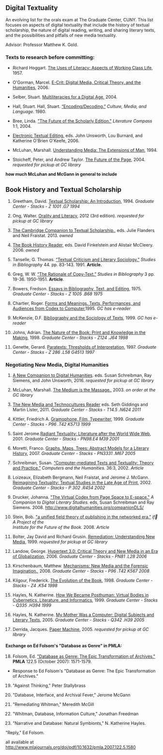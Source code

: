 ## Digital Textuality

An evolving list for the orals exam at The Graduate Center, CUNY. This list focuses on aspects of digital textuality that include the history of textual scholarship, the nature of digital reading, writing, and sharing literary texts, and the possibilities and pitfalls of new media textuality. 

Advisor: Professor Matthew K. Gold. 

### Texts to research before committing:

* Richard Hoggart. [The Uses of Literacy: Aspects of Working Class Life](http://smile.amazon.com/Modern-Classics-Uses-Literacy-Working-lass/dp/0141191589), 1957.

* O'Gorman, Marcel. [E-Crit: Digital Media, Critical Theory, and the Humanities](http://smile.amazon.com/E-Crit-Digital-Critical-Theory-Humanities/), 2006.

* Selber, Stuart. [Multiliteracies for a Digital Age](http://smile.amazon.com/Multiliteracies-Digital-Studies-Rhetoric-Paperback/), 2004.

* Hall, Stuart. Hall, Stuart. [“Encoding/Decoding.”](http://www.worldcat.org/title/culture-media-language-working-papers-in-cultural-studies-1972-79/oclc/56204252&referer=brief_results) *Culture, Media, and Language.* 1980.

* Bree, Linda. ["The Future of the Scholarly Edition."](http://www.worldcat.org/title/the-future-of-the-scholarly-edition/oclc/4638552231&referer=brief_results) *Literature Compass* 1:1, 2004.

* [Electronic Textual Editing.](http://www.worldcat.org/title/electronic-textual-editing/oclc/62134738&referer=brief_results) eds. John Unsworth, Lou Burnard, and Katherine O'Brien O'Keefe, 2006.

* McLuhan, Marshall. [Understanding Media: The Extensions of Man](http://www.amazon.com/Understanding-Media-Extensions-Marshall-McLuhan/), 1994.

* Stoicheff, Peter, and Andrew Taylor. [The Future of the Page](http://www.worldcat.org/title/future-of-the-page/oclc/56065718&referer=brief_results), 2004. 
*requested for pickup at GC library*

**how much McLuhan and McGann in general to include**

## Book History and Textual Scholarship

1. Greetham, David. [Textual Scholarship: An Introduction](http://smile.amazon.com/Textual-Scholarship-Introduction-Reference-Humanities/), 1994.
*Graduate Center - Stacks - Z 1001 .G7 1994*

2. Ong, Walter. [Orality and Literacy](http://smile.amazon.com/Orality-Literacy-30th-Anniversary-Accents/), 2012 (3rd edition).
*requested for pickup at GC library*

3. [The Cambridge Companion to Textual Scholarship.](http://smile.amazon.com/Cambridge-Companion-Scholarship-Companions-Literature/), eds. Julie Flanders and Neil Fraistat. 2013.
*owned*

4. [The Book History Reader](http://smile.amazon.com/Book-History-Reader-David-Finkelstein/), eds. David Finkelstein and Alistair McCleery. 2006.
*owned*

5. Tanselle, G. Thomas. [“Textual Criticism and Literary Sociology.”](http://www.jstor.org.ezproxy.gc.cuny.edu/stable/40371938?seq=1#page_scan_tab_contents) *Studies in Bibliography* 44. pp. 83-143. 1991. **Article.**

6. Greg, W. W. [“The Rationale of Copy-Text.”](http://www.jstor.org.ezproxy.gc.cuny.edu/stable/40381874?seq=1#page_scan_tab_contents) *Studies in Bibliography* 3 pp. 19-36. 1950-1951. **Article**.

7. Bowers, Fredson. [Essays in Bibliography, Text, and Editing](http://www.worldcat.org/title/essays-in-bibliography-text-and-editing/), 1975.
*Graduate Center - Stacks - Z 1005 .B68 1975*

8. Chartier, Roger. [Forms and Meanings. Texts, Performances, and Audiences from Codex to Computer](http://www.amazon.com/Forms-Meanings-Performances-Audiences-Computer/),1995.
*GC has e-reader*

9. McKenzie, D.F. [Bibliography and the Sociology of Texts](http://www.worldcat.org/title/bibliography-and-the-sociology-of-texts/), 1999. 
*GC has e-reader*

10. Johns, Adrian. [The Nature of the Book: Print and Knowledge in the Making](http://smile.amazon.com/Nature-Book-Print-Knowledge-Making/), 1998.
*Graduate Center - Stacks - Z124 .J64 1998*

11. Genette, Gerard. [Paratexts: Thresholds of Interpretation](http://www.worldcat.org/title/paratexts-thresholds-of-interpretation/), 1997.
*Graduate Center - Stacks - Z 286 .L58 G4513 1997*

### Negotiating New Media, Digital Humanities

1. [A New Companion to Digital Humanities](http://smile.amazon.com/Companion-Digital-Humanities-Susan-Schreibman/). eds. Susan Schreibman, Ray Siemens, and John Unsworth, 2016.
*requested for pickup at GC library*

2. McLuhan, Marshall. [The Medium is the Massage.](http://www.amazon.com/The-Medium-Massage-Marshall-McLuhan/), 2003.
*on order at the GC library*

3. [The New Media and Technocultures Reader](http://www.worldcat.org/title/new-media-and-technocultures-reader/) eds. Seth Giddings and Martin Lister, 2011.
*Graduate Center - Stacks - T14.5 .N624 2011*

4. Kittler, Friedrich A. [Gramophone, Film, Typewriter](http://www.amazon.com/Gramophone-Film-Typewriter-Writing-Science/), 1999.
*Graduate Center - Stacks - P96 .T42 K5713 1999*

5. Saint Jerome.[Radiant Textuality: Literature after the World Wide Web](http://www.worldcat.org/title/radiant-textuality-literature-after-the-world-wide-web/), 2001.
*Graduate Center - Stacks - PN98.E4 M39 2001*

6. Moretti, Franco. [Graphs, Maps, Trees: Abstract Models for a Literary History](http://smile.amazon.com/Graphs-Maps-Trees-Abstract-Literary/), 2007.
*Graduate Center - Stacks - PN3331 .M67 2005*

7. Schreibman, Susan. [“Computer-mediated Texts and Textuality: Theory and Practice.”](http://www.jstor.org.ezproxy.gc.cuny.edu/stable/30200528?seq=1#page_scan_tab_contents) *Computers and the Humanities.* 36:3, 2002.
*Article*

8. Loizeaux, Elizabeth Bergmann, Neil Fraistat, and Jerome J. McGann. [Reimagining Textuality: Textual Studies in the Late Age of Print](http://www.worldcat.org/title/reimagining-textuality-textual-studies-in-the-late-age-of-print/oclc/902169871?referer=di&ht=edition), 2002.
*Graduate Center - Stacks - P 302 .R454 2002*

9. Drucker, Johanna. ["The Virtual Codex from Page Space to E-space."](http://www.digitalhumanities.org/companion/view?docId=blackwell/9781405148641/9781405148641.xml&chunk.id=ss1-5-5&toc.depth=1&toc.id=ss1-5-5&brand=9781405148641_brand) *A Companion to
Digital Literary Studies.* eds, Susan Schreibman and Ray Siemens. 2008. <http://www.digitalhumanities.org/companionDLS/>

10. Stein, Bob. ["a unified field theory of publishing in the networked era.”](http://books.openedition.org/oep/148?lang=en) *if:book: A Project of the        
Institute for the Future of the Book.* 2008.
*Article*

11. Bolter, Jay David and Richard Grusin. [Remediation: Understanding New Media](http://www.worldcat.org/title/remediation-understanding-new-media/), 1999. 
*requested for pickup at GC library*

12. Landow, George. [Hypertext 3.0: Critical Theory and New Media in an Era of Globalization](http://www.worldcat.org/title/hypertext-30-critical-theory-and-new-media-in-an-era-of-globalization/), 2006.
*Graduate Center - Stacks - PN81 .L28 2006*

13. Kirschenbaum, Matthew. [Mechanisms: New Media and the Forensic Imagination.](http://www.worldcat.org/title/mechanisms-new-media-and-the-forensic-imagination/), 2008.
*Graduate Center - Stacks - P96 .T42 K567 2008*

14. Kilgour, Frederick. [The Evolution of the Book](http://www.worldcat.org/title/evolution-of-the-book/), 1998.
*Graduate Center - Stacks - Z4 .K54 1998*

15. Hayles, N. Katherine. [How We Became Posthuman: Virtual Bodies in Cybernetics, Literature, and Informatics](http://www.worldcat.org/title/how-we-became-posthuman-virtual-bodies-in-cybernetics-literature-and-informatics/), 1999. 
*Graduate Center - Stacks - Q335 .H394 1999*

16. Hayles, N. Katherine. [My Mother Was a Computer: Digital Subjects and Literary Texts](http://www.worldcat.org/title/my-mother-was-a-computer-digital-subjects-and-literary-texts/), 2005.
*Graduate Center - Stacks - Q342 .H39 2005*

17. Derrida, Jacques. [Paper Machine](http://www.worldcat.org/title/paper-machine/), 2005.
*requested for pickup at GC library*

#### Exchange on Ed Folsom's "Database as Genre" in **PMLA**:

18. Folsom, Ed. ["Database as Genre: The Epic Transformation of Archives."](http://www.mlajournals.org/doi/pdf/10.1632/pmla.2007.122.5.1571) **PMLA** 122.5 (October 2007): 1571-1579.

* Response to Ed Folsom's "Database as Genre: The Epic Transformation of Archives."

19. "Against Thinking," Peter Stallybrass

20. "Database, Interface, and Archival Fever," Jerome McGann

21. "Remediating Whitman," Meredith McGill

22. "Whitman, Database, Information Culture," Jonathan Freedman

23. "Narrative and Database: Natural Symbionts," N. Katherine Hayles. 

"Reply," Ed Folsom.

all available at <http://www.mlajournals.org/doi/pdf/10.1632/pmla.2007.122.5.1580>


